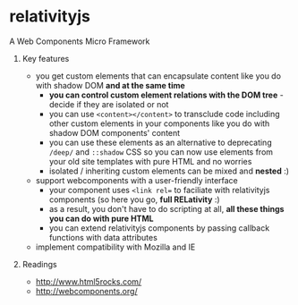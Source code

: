 # relativityjs
A Web Components Micro Framework

1. Key features
    - you get custom elements that can encapsulate content like you do with shadow DOM **and at the same time**
        - **you can control custom element relations with the DOM tree** - decide if they are isolated or not
        - you can use `<content></content>` to transclude code including other custom elements in your components like you do with shadow DOM components' content
        - you can use these elements as an alternative to deprecating `/deep/` and `::shadow` CSS so you can now use elements from your old site templates with pure HTML and no worries
        - isolated / inheriting custom elements can be mixed and **nested** :)
    - support webcomponents with a user-friendly interface 
        - your component uses `<link rel=` to faciliate with relativityjs components (so here you go, **full RELativity** :)
        - as a result, you don't have to do scripting at all, **all these things you can do with pure HTML**
        - you can extend relativityjs components by passing callback functions with data attributes
    - implement compatibility with Mozilla and IE

2. Readings
    - http://www.html5rocks.com/
    - http://webcomponents.org/



  
